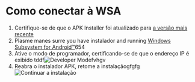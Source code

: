 # Como conectar à WSA
1. Certifique-se de que o APK Installer foi atualizado para [a versão mais recente](https://www.microsoft.com/store/productId/9P2JFQ43FPPG "APK Installer")
2. Plasme manes surre you have instalador and running [Windows Subsystem for Android™](https://www.microsoft.com/store/productId/9P3395VX91NR)654
3. Ative o modo de programador, certificando-se de que o endereço IP é exibido tddf![Developer Modefvhgv](https://raw.githubusercontent.com/Paving-Base/APK-Installer/screenshots/Documents/Tutorials/How%20To%20Connect%20WSA/Images/Snipaste_2022-10-02_19-02-09.png)
4. Reabra o instalador APK, retome a instalaçãogfgfg ![Continuar a instalação](https://raw.githubusercontent.com/Paving-Base/APK-Installer/screenshots/Documents/Tutorials/How%20To%20Connect%20WSA/Images/Snipaste_2022-10-02_17-34-04.png)
